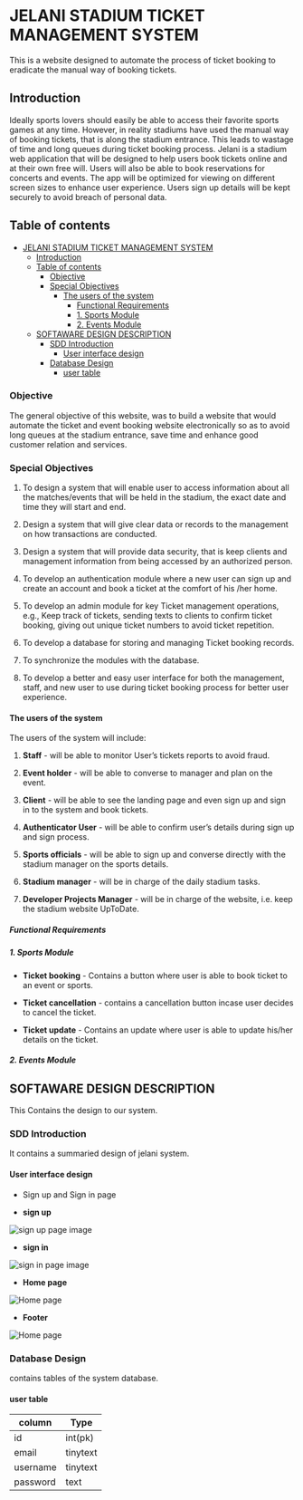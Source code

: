 # JELANI STADIUM TICKET MANAGEMENT SYSTEM

This is a website designed to automate the process of ticket booking to eradicate the manual way of booking tickets.

## Introduction

Ideally sports lovers should easily be able to access their favorite sports games at any time. However, in reality stadiums have used the manual way of booking tickets, that is along the stadium entrance. This leads to wastage of time and long queues during ticket booking process. Jelani is a stadium web application that will be designed to help users book tickets online and at their own free will. Users will also be able to book reservations for concerts and events. The app will be optimized for viewing on different screen sizes to enhance user experience. Users sign up details will be kept securely to avoid breach of personal data.

## Table of contents

- [JELANI STADIUM TICKET MANAGEMENT SYSTEM](#jelani-stadium-ticket-management-system)
  - [Introduction](#introduction)
  - [Table of contents](#table-of-contents)
    - [Objective](#objective)
    - [Special Objectives](#special-objectives)
      - [The users of the system](#the-users-of-the-system)
        - [Functional Requirements](#functional-requirements)
        - [1. Sports Module](#1-sports-module)
        - [2. Events Module](#2-events-module)
  - [SOFTAWARE DESIGN DESCRIPTION](#softaware-design-description)
    - [SDD Introduction](#sdd-introduction)
      - [User interface design](#user-interface-design)
    - [Database Design](#database-design)
      - [user table](#user-table)

### Objective

The general objective of this website, was to build a website that would automate the ticket and event booking website electronically so as to avoid long queues at the stadium entrance, save time and enhance good customer relation and services.

### Special Objectives

1. To design a system that will enable user to access information about all the matches/events that will be held in the stadium, the exact date and time they will start and end.

1. Design a system that will give clear data or records to the management on how transactions are conducted.

1. Design a system that will provide data security, that is keep clients and management information from being accessed by an authorized person.

1. To develop an authentication module where a new user can sign up and create an account and book a ticket at the comfort of his /her home.

1. To develop an admin module for key Ticket management operations, e.g., Keep track of tickets, sending texts to clients to confirm ticket booking, giving out unique ticket numbers to avoid ticket repetition.

1. To develop a database for storing and managing Ticket booking records.

1. To synchronize the modules with the database.

1. To develop a better and easy user interface for both the management, staff, and new user to use during ticket booking process for better user experience.

#### The users of the system

The users of the system will include:

1. **Staff** - will be able to monitor User’s tickets reports to avoid fraud.

1. **Event holder** - will be able to converse to manager and plan on the event.

1. **Client** - will be able to see the landing page and even sign up and sign in to the system and book tickets.

1. **Authenticator User** - will be able to confirm user’s details during sign up and sign process.

1. **Sports officials** - will be able to sign up and converse directly with the stadium manager on the sports details.

1. **Stadium manager** - will be in charge of the daily stadium tasks.

1. **Developer Projects Manager** - will be in charge of the website, i.e. keep the stadium website UpToDate.

##### Functional Requirements

##### 1. Sports Module

- **Ticket booking** - Contains a button where user is able to book ticket to an event or sports.

- **Ticket cancellation** - contains a cancellation button incase user decides to cancel the ticket.

- **Ticket update** - Contains an update where user is able to update his/her details on the ticket.

##### 2. Events Module

## SOFTAWARE DESIGN DESCRIPTION

This Contains the design to our system.

### SDD Introduction

It contains a summaried design of jelani system.

#### User interface design

- Sign up and Sign in page

- **sign up**

![sign up page image](images/Register.png)

- **sign in**

![sign in page image](images/login.png)

- **Home page**

![Home page](images/Homepage.png)

- **Footer**

![Home page](images/Footer.png)

### Database Design

contains tables of the system database.

#### user table

| column   | Type          |
| -------- | ------------- |
| id       | int(pk)       |
| email    | tinytext      |
| username | tinytext      |
| password | text          |
